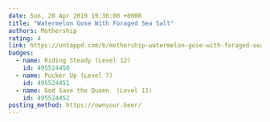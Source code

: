 ```yaml
---
date: Sun, 28 Apr 2019 19:36:00 +0000
title: "Watermelon Gose With Foraged Sea Salt"
authors: Mothership
rating: 4
link: https://untappd.com/b/mothership-watermelon-gose-with-foraged-sea-salt/3168769
badges:
  - name: Riding Steady (Level 12)
    id: 495524450
  - name: Pucker Up (Level 7)
    id: 495524451
  - name: God Save the Queen  (Level 11)
    id: 495524452
posting_method: https://ownyour.beer/
---
```

